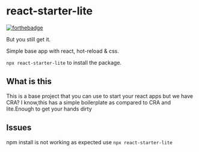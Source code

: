 # react-starter-lite

[![forthebadge](https://forthebadge.com/images/badges/60-percent-of-the-time-works-every-time.svg)](https://forthebadge.com)

But you still get it.

Simple base app with react, hot-reload &amp; css.

`npx react-starter-lite` to install the package.

## What is this

This is a base project that you can use to start your react apps but we have CRA?
I know,this has a simple boilerplate as compared to CRA and lite.Enough to get your hands dirty

## Issues

npm install is not working as expected use `npx react-starter-lite`
